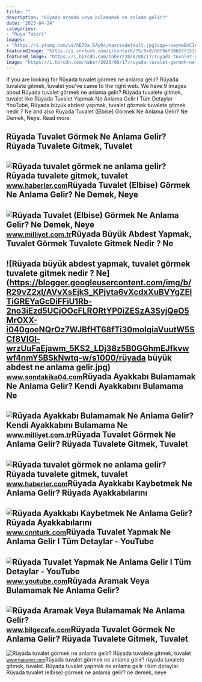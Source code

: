 ```yaml
---
title: ""
description: "Rüyada aramak veya bulamamak ne anlama gelir?"
date: "2023-04-24"
categories:
- "Ruya Tabiri"
images:
- "https://i.ytimg.com/vi/hE7Oa_EAy04/maxresdefault.jpg?sqp=-oaymwEmCIAKENAF8quKqQMa8AEB-AH-CYAC0AWKAgwIABABGDMgTyhyMA8=&amp;rs=AOn4CLBT5yTc5zXs3HDVABHlisnX4HFZpQ"
featuredImage: "https://i.cnnturk.com/i/cnnturk/75/0x0/60f9ef39b57f151d1cf6633c.jpg"
featured_image: "https://i.hbrcdn.com/haber/2020/08/17/ruyada-tuvalet-gormek-ne-anlama-gelir-ruyada-13514342_1518_m.jpg"
image: "https://i.hbrcdn.com/haber/2020/08/17/ruyada-tuvalet-gormek-ne-anlama-gelir-ruyada-13514342_1504_amp.jpg"
---
```


If you are looking for Rüyada tuvalet görmek ne anlama gelir? Rüyada tuvalete gitmek, tuvalet you've came to the right web. We have 9 Images about Rüyada tuvalet görmek ne anlama gelir? Rüyada tuvalete gitmek, tuvalet like Rüyada Tuvalet Yapmak Ne Anlama Gelir I Tüm Detaylar - YouTube, Rüyada büyük abdest yapmak, tuvalet görmek tuvalete gitmek nedir ? Ne and also Rüyada Tuvalet (Elbise) Görmek Ne Anlama Gelir? Ne Demek, Neye. Read more:

Rüyada Tuvalet Görmek Ne Anlama Gelir? Rüyada Tuvalete Gitmek, Tuvalet
----------------------------------------------------------------------

 ![Rüyada tuvalet görmek ne anlama gelir? Rüyada tuvalete gitmek, tuvalet](https://i.hbrcdn.com/haber/2020/08/17/ruyada-tuvalet-gormek-ne-anlama-gelir-ruyada-13514342_1518_m.jpg) <small>www.haberler.com</small>Rüyada Tuvalet (Elbise) Görmek Ne Anlama Gelir? Ne Demek, Neye
--------------------------------------------------------------

 ![Rüyada Tuvalet (Elbise) Görmek Ne Anlama Gelir? Ne Demek, Neye](https://i2.milimaj.com/i/milliyet/75/0x410/6203664b86b2442f5886db33.jpg) <small>www.milliyet.com.tr</small>Rüyada Büyük Abdest Yapmak, Tuvalet Görmek Tuvalete Gitmek Nedir ? Ne
---------------------------------------------------------------------

 ![Rüyada büyük abdest yapmak, tuvalet görmek tuvalete gitmek nedir ? Ne](https://blogger.googleusercontent.com/img/b/R29vZ2xl/AVvXsEjkS_KPjyta6vXcdxXuBVYgZEITiGREYaGcDiFFiU1Rb-2no3iEzd5UCjOOcFLRORtYP0iZESzA3SyjQeO5MrOXX-i040goeNQrOz7WJBfHT68fTi30moIgiaVuutW5SCf8VIGl-wrzUuFaEjawm_5KS2_LDj38z5B0GGhmEJfkvwwf4nmY5BSkNwtq-w/s1000/rüyada büyük abdest ne anlama gelir.jpg) <small>www.sondakika04.com</small>Rüyada Ayakkabı Bulamamak Ne Anlama Gelir? Kendi Ayakkabını Bulamama Ne
-----------------------------------------------------------------------

 ![Rüyada Ayakkabı Bulamamak Ne Anlama Gelir? Kendi Ayakkabını Bulamama Ne](https://i2.milimaj.com/i/milliyet/75/0x410/646dbc6d86b2472450401347.jpg) <small>www.milliyet.com.tr</small>Rüyada Tuvalet Görmek Ne Anlama Gelir? Rüyada Tuvalete Gitmek, Tuvalet
----------------------------------------------------------------------

 ![Rüyada tuvalet görmek ne anlama gelir? Rüyada tuvalete gitmek, tuvalet](https://i.hbrcdn.com/haber/2020/08/17/ruyada-tuvalet-gormek-ne-anlama-gelir-ruyada-13514342_1504_amp.jpg) <small>www.haberler.com</small>Rüyada Ayakkabı Kaybetmek Ne Anlama Gelir? Rüyada Ayakkabılarını
----------------------------------------------------------------

 ![Rüyada Ayakkabı Kaybetmek Ne Anlama Gelir? Rüyada Ayakkabılarını](https://i.cnnturk.com/i/cnnturk/75/0x0/60f9ef39b57f151d1cf6633c.jpg) <small>www.cnnturk.com</small>Rüyada Tuvalet Yapmak Ne Anlama Gelir I Tüm Detaylar - YouTube
--------------------------------------------------------------

 ![Rüyada Tuvalet Yapmak Ne Anlama Gelir I Tüm Detaylar - YouTube](https://i.ytimg.com/vi/hE7Oa_EAy04/maxresdefault.jpg?sqp=-oaymwEmCIAKENAF8quKqQMa8AEB-AH-CYAC0AWKAgwIABABGDMgTyhyMA8=&rs=AOn4CLBT5yTc5zXs3HDVABHlisnX4HFZpQ) <small>www.youtube.com</small>Rüyada Aramak Veya Bulamamak Ne Anlama Gelir?
---------------------------------------------

 ![Rüyada Aramak Veya Bulamamak Ne Anlama Gelir?](https://www.bilgecafe.com/wp-content/uploads/2022/08/ruyada-aramak.jpg) <small>www.bilgecafe.com</small>Rüyada Tuvalet Görmek Ne Anlama Gelir? Rüyada Tuvalete Gitmek, Tuvalet
----------------------------------------------------------------------

 ![Rüyada tuvalet görmek ne anlama gelir? Rüyada tuvalete gitmek, tuvalet](https://i.hbrcdn.com/haber/2020/08/17/ruyada-tuvalet-gormek-ne-anlama-gelir-ruyada-13514342_4348_m.jpg) <small>www.haberler.com</small>Rüyada tuvalet görmek ne anlama gelir? rüyada tuvalete gitmek, tuvalet. Rüyada tuvalet yapmak ne anlama gelir i tüm detaylar. Rüyada tuvalet (elbise) görmek ne anlama gelir? ne demek, neye
